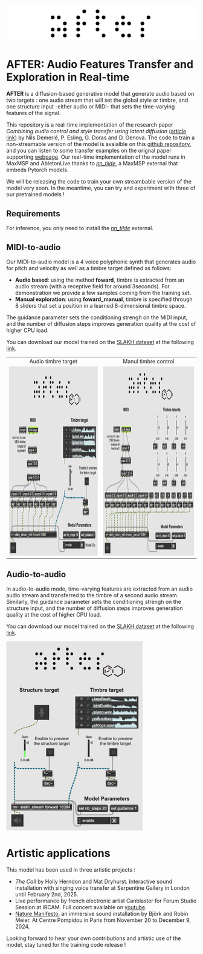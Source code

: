 ![After Logo](/docs/after.jpeg)

# AFTER: Audio Features Transfer and Exploration in Real-time

__AFTER__ is a diffusion-based generative model that generate audio based on two targets : one audio stream that will set the global style or timbre, and one structure input -either audio or MIDI- that sets the time-varying features of the signal. 

This repository is a real-time implementation of the research paper _Combining audio control and style transfer using latent diffusion_ ([article link](https://arxiv.org/abs/2408.00196)) by Nils Demerlé, P. Esling, G. Doras and D. Genova. The code to train a non-streamable version of the model is avaialble on this [github repository](https://github.com/NilsDem/control-transfer-diffusion/), and you can listen to some transfer examples on the orignal paper supporting [webpage](https://nilsdem.github.io/control-transfer-diffusion/). Our real-time implementation of the model runs in MaxMSP and AbletonLive thanks to [_nn_tilde_](https://github.com/acids-ircam/nn_tilde), a MaxMSP external that embeds Pytorch models. 

We will be releasing the code to train your own streambable version of the model very soon. In the meantime, you can try and experiment with three of our pretrained models !

## Requirements

For inference, you only need to install the [_nn_tilde_](https://github.com/acids-ircam/nn_tilde) external.

## MIDI-to-audio 

Our MIDI-to-audio model is a 4 voice polyphonic synth that generates audio for pitch and velocity as well as a timbre target defined as follows: 
- __Audio based__: using the method __foward__, timbre is extracted from an audio stream (with a receptive field for around 3seconds). For demonstration we provide a few samples coming from the training set.
- __Manual exploration__: using __foward_manual__, timbre is specified through 8 sliders that set a position in a learned 8-dimensional timbre space. 

The guidance parameter sets the conditioning strengh on the MIDI input, and the number of diffusion steps improves generation quality at the cost of higher CPU load.

You can download our model trained on the [SLAKH dataset](http://www.slakh.com/) at the following [link](https://nubo.ircam.fr/index.php/s/tHMmFmkF6kgn7ND).
<table >
  <tr>
    <td style='text-align:center; vertical-align:middle'> Audio timbre target</td>
     <td style='text-align:center; vertical-align:middle'>Manul timbre control</td>
  </tr>
  <tr>
<td valign="top"><img src="docs/midi_to_audio.png"  height="500"/></td>
<td valign="top"><img src="docs/midi_to_audio_manual.png" height="500"/></td> 
 </tr>
 </table>


## Audio-to-audio 

In audio-to-audio mode, time-varying features are extracted from an audio audio stream and transferred to the timbre of a second audio stream. Similarly, the guidance parameter sets the conditioning strengh on the structure input, and the number of diffusion steps improves generation quality at the cost of higher CPU load.

You can download our model trained on the [SLAKH dataset](http://www.slakh.com/) at the following [link](https://nubo.ircam.fr/index.php/s/NCHZ5Q9aMsFxmyp).


<img src="docs/audio_to_audio.png"  height="500"/>



# Artistic applications

This model has been used in three artistic projects :
- _The Call_ by Holly Herndon and Mat Dryhurst. Interactive sound installation with singing voice transfer at Serpentine Gallery in London until February 2nd, 2025. 
- Live performance by french electronic artist Canblaster for Forum Studio Session at IRCAM. Full concert available on [youtube](https://www.youtube.com/watch?v=0E9nNyz4pv4).
- [Nature Manifesto](https://www.centrepompidou.fr/fr/programme/agenda/evenement/dkTTgJv), an immersive sound installation by Björk and Robin Meier. At Centre Pompidou in Paris from November 20 to December 9, 2024. 

Looking forward to hear your own contributions and artistic use of the model, stay tuned for the training code release ! 



